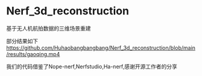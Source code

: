 # Nerf_3d_reconstruction
基于无人机航拍数据的三维场景重建

部分结果如下
https://github.com/Huhaobangbangbang/Nerf_3d_reconstruction/blob/main/results/gaoqing.mp4



我们的代码借鉴了Nope-nerf,Nerfstudio,Ha-nerf,感谢开源工作者的分享

